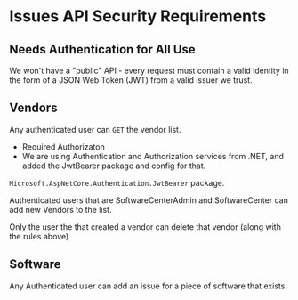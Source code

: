 # Issues API Security Requirements

## Needs Authentication for All Use
We won't have a "public" API - every request must contain a valid identity in the form of a JSON Web Token (JWT) from a valid issuer we trust.

## Vendors

Any authenticated user can `GET` the vendor list.

- Required Authorizaton
- We are using Authentication and Authorization services from .NET, and added the JwtBearer package and config for that.

`Microsoft.AspNetCore.Authentication.JwtBearer` package.


Authenticated users that are SoftwareCenterAdmin and SoftwareCenter can add new Vendors to the list.

Only the user the that created a vendor can delete that vendor (along with the rules above)

## Software

Any Authenticated user can add an issue for a piece of software that exists.

